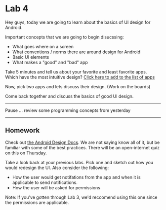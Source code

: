 Lab 4
====

Hey guys, today we are going to learn about the basics of UI design for Android.

Important concepts that we are going to begin disucssing:

* What goes where on a screen
* What conventions / norms there are around design for Android
* Basic UI elements
* What makes a "good" and "bad" app

Take 5 minutes and tell us about your favorite and least favorite apps. Which have the most intuitive design?
[Click here to add to the list of apps](https://docs.google.com/spreadsheet/ccc?key=0AiKc1VRELqCHdHJQSmhWX1AzMFJTM0lqb1AyY2RXLVE&usp=sharing)

Now, pick two apps and lets discuss their design. (Work on the boards)

Come back together and discuss the basics of good UI design.

---

Pause ... review some programming concepts from yesterday

---

Homework
---
Check out [the Android Design Docs](http://developer.android.com/design/index.html). We are not saying know all of it, but be familiar with some of the best practices. There will be an open-internet quiz on this on Thursday.

Take a look back at your previous labs. Pick one and sketch out how you would redesign the UI. Also consider the following:

* How the user would get notifations from the app and when it is applicable to send notifications.
* How the user will be asked for permissions

Note: If you've gotten through Lab 3, we'd reccomend using this one since the permissions are applicable.